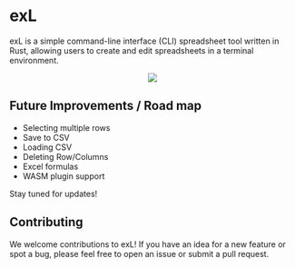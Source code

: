 # exL

exL is a simple command-line interface (CLI) spreadsheet tool written in Rust, allowing users to create and edit spreadsheets in a terminal environment.

<p align="center">
  <img src="https://github.com/rmrz-daniel/exl/blob/main/demo/exl.gif">
</p>

## Future Improvements / Road map

- Selecting multiple rows
- Save to CSV
- Loading CSV
- Deleting Row/Columns
- Excel formulas
- WASM plugin support

Stay tuned for updates!

## Contributing

We welcome contributions to exL! If you have an idea for a new feature or spot a bug, please feel free to open an issue or submit a pull request.
